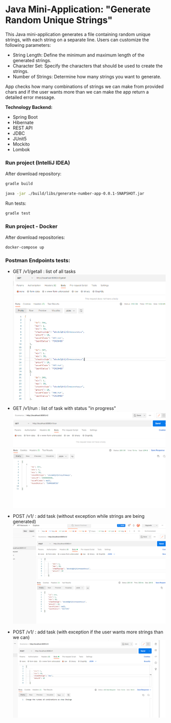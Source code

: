 #                             Java Mini-Application: "Generate Random Unique Strings"

This Java mini-application generates a file containing random unique strings, with each string on a separate line. Users can customize the following parameters:

- String Length: Define the minimum and maximum length of the generated strings.
- Character Set: Specify the characters that should be used to create the strings.
- Number of Strings: Determine how many strings you want to generate.

App checks how many combinations of strings we can make from provided chars and if the user wants more than we can make the app return a detailed error message. 



**Technology Backend:**

- Spring Boot
- Hibernate
- REST API
- JDBC
- JUnit5
- Mockito
- Lombok





###  Run project (IntelliJ IDEA)

After download repository:

```bash
gradle build
```
```bash
java -jar ./build/libs/generate-number-app-0.0.1-SNAPSHOT.jar
```
Run tests:
```bash
gradle test
```


###  Run project - Docker 

After download repositories:

```bash
docker-compose up 
```



### Postman Endpoints tests:

- GET /v1/getall   : list of all tasks
![alt text for image](https://github.com/gkowalczyk/generate-random-sting-app/blob/main/src/main/resources/getall.bmp)

- GET /v1/run   : list of task with status "in progress"
  ![alt text for image](https://github.com/gkowalczyk/generate-random-sting-app/blob/main/src/main/resources/getrun.bmp)

- POST /v1/   : add task (without exception while strings are being generated)
  ![alt text for image](https://github.com/gkowalczyk/generate-random-sting-app/blob/main/src/main/resources/post%20without%20exception.bmp)


- POST /v1/   : add task (with exception if the user wants more strings than we can)
  ![alt text for image](https://github.com/gkowalczyk/generate-random-sting-app/blob/main/src/main/resources/post%20with%20exception.bmp)
